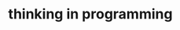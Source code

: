 ---
home: true
title: 'thinking in programming'
heroText: 'thinking in programming'
tagline: null
heroImage: mlogo.svg
actions:
  - text: 快速开始 →
    link: /study_guide/study_path/
    type: primary
features:
- title: 语言特性
  details: 集合、IO、并发编程、Java EE等
- title: 源码解析
  details: Spring、Dubbo、Mybatis等
- title: 计算机基础
  details: 数据结构与算法、操作系统等
---